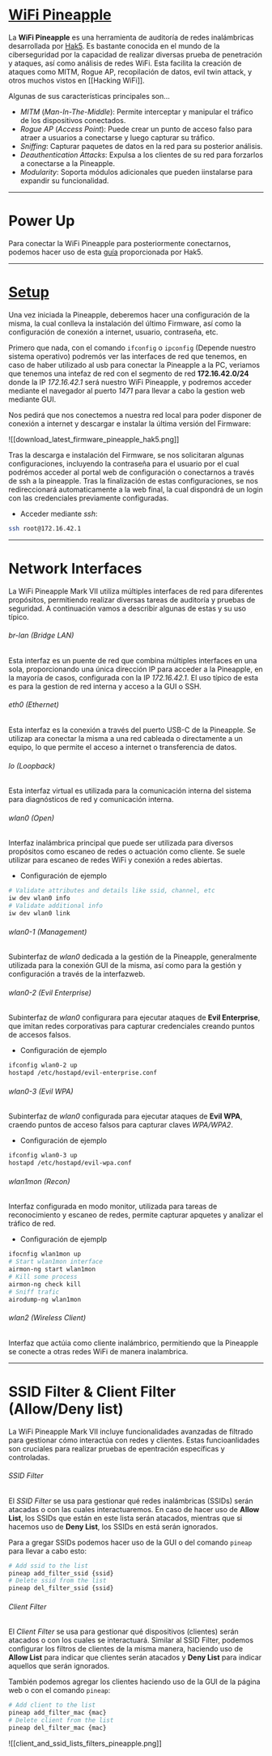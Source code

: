 # [WiFi Pineapple](https://docs.hak5.org/wifi-pineapple)
La **WiFi Pineapple** es una herramienta de auditoría de redes inalámbricas desarrollada por [Hak5](https://hak5.org/). Es bastante conocida en el mundo de la ciberseguridad por la capacidad de realizar diversas prueba de penetración y ataques, así como análisis de redes WiFi. Esta facilita la creación de ataques como MITM, Rogue AP, recopilación de datos, evil twin attack, y otros muchos vistos en [[Hacking WiFi]].

Algunas de sus características principales son...

- *MITM* (*Man-In-The-Middle*): Permite interceptar y manipular el tráfico de los dispositivos conectados.
- *Rogue AP* (*Access Point*): Puede crear un punto de acceso falso para atraer a usuarios a conectarse y luego capturar su tráfico.
- *Sniffing*: Capturar paquetes de datos en la red para su posterior análisis.
- *Deauthentication Attacks*: Expulsa a los clientes de su red para forzarlos a conectarse a la Pineapple.
- *Modularity*: Soporta módulos adicionales que pueden iinstalarse para expandir su funcionalidad.

---
# Power Up 
Para conectar la WiFi Pineapple para posteriormente conectarnos, podemos hacer uso de esta [guía](https://docs.hak5.org/wifi-pineapple/setup/connecting-the-wifi-pineapple) proporcionada por Hak5. 

---
# [Setup](https://docs.hak5.org/wifi-pineapple/setup/setting-up-your-wifi-pineapple)
Una vez iniciada la Pineapple, deberemos hacer una configuración de la misma, la cual conlleva la instalación del último Firmware, así como la configuración de conexión a internet, usuario, contraseña, etc.

Primero que nada, con el comando `ifconfig` o `ipconfig` (Depende nuestro sistema operativo) podremós ver las interfaces de red que tenemos, en caso de haber utilizado al usb para conectar la Pineapple a la PC, veriamos que tenemos una intefaz de red con el segmento de red **172.16.42.0/24** donde la IP *172.16.42.1* será nuestro WiFi Pineapple, y podremos acceder mediante el navegador al puerto *1471* para llevar a cabo la gestion web mediante GUI.

Nos pedirá que nos conectemos a nuestra red local para poder disponer de conexión a internet y descargar e instalar la última versión del Firmware:

![[download_latest_firmware_pineapple_hak5.png]]

Tras la descarga e instalación del Firmware, se nos solicitaran algunas configuraciones, incluyendo la contraseña para el usuario por el cual podrémos acceder al portal web de configuración o conectarnos a través de ssh a la pineapple. Tras la finalización de estas configuraciones, se nos redireccionará automaticamente a la web final, la cual dispondrá de un login con las credenciales previamente configuradas.

- Acceder mediante *ssh*: 
```bash
ssh root@172.16.42.1
```

----
# Network Interfaces
La WiFi Pineapple Mark VII utiliza múltiples interfaces de red para diferentes propósitos, permitiendo realizar diversas tareas de auditoría y pruebas de seguridad. A continuación vamos a describir algunas de estas y su uso típico.
###### br-lan (Bridge LAN)
Esta interfaz es un puente de red que combina múltiples interfaces en una sola, proporcionando una única dirección IP para acceder a la Pineapple, en la mayoría de casos, configurada con la IP *172.16.42.1*. El uso típico de esta es para la gestion de red interna y acceso a la GUI o SSH.

###### eth0 (Ethernet)
Esta interfaz es la conexión a través del puerto USB-C de la Pineapple. Se utilizap ara conectar la misma a una red cableada o directamente a un equipo, lo que permite el acceso a internet o transferencia de datos.

###### lo (Loopback)
Esta interfaz virtual es utilizada para la comunicación interna del sistema para diagnósticos de red y comunicación interna.

###### wlan0 (Open)
Interfaz inalámbrica principal que puede ser utilizada para diversos propósitos como escaneo de redes o actuación como cliente. Se suele utilizar para escaneo de redes WiFi y conexión a redes abiertas.

- Configuración de ejemplo
```bash
# Validate attributes and details like ssid, channel, etc
iw dev wlan0 info
# Validate additional info
iw dev wlan0 link
```

###### wlan0-1 (Management)
Subinterfaz de *wlan0* dedicada a la gestión de la Pineapple, generalmente utilizada para la conexión GUI de la misma, así como para la gestión y configuración a través de la interfazweb.

###### wlan0-2 (Evil Enterprise)
Subinterfaz de *wlan0* configurara para ejecutar ataques de **Evil Enterprise**, que imitan redes corporativas para capturar credenciales creando puntos de accesos falsos.

- Configuración de ejemplo
```bash
ifconfig wlan0-2 up
hostapd /etc/hostapd/evil-enterprise.conf
```

###### wlan0-3 (Evil WPA)
Subinterfaz de *wlan0* configurada para ejecutar ataques de **Evil WPA**, craendo puntos de acceso falsos para capturar claves *WPA/WPA2*.

- Configuración de ejemplo
```bash
ifconfig wlan0-3 up
hostapd /etc/hostapd/evil-wpa.conf
```

###### wlan1mon (Recon)
Interfaz configurada en modo monitor, utilizada para tareas de reconocimiento y escaneo de redes, permite capturar apquetes y analizar el tráfico de red.

- Configuración de ejemplp
```bash
ifocnfig wlan1mon up
# Start wlan1mon interface
airmon-ng start wlan1mon
# Kill some process 
airmon-ng check kill
# Sniff trafic
airodump-ng wlan1mon
```

###### wlan2 (Wireless Client)
Interfaz que actúia como cliente inalámbrico, permitiendo que la Pineapple se conecte a otras redes WiFi de manera inalambrica.

----
# SSID Filter & Client Filter (Allow/Deny list)

La WiFi Pineapple Mark VII incluye funcionalidades avanzadas de filtrado para gestionar cómo interactúa con redes y clientes. Estas funcioanlidades son cruciales para realizar pruebas de epentración específicas y controladas.
###### SSID Filter
El *SSID Filter* se usa para gestionar qué redes inalámbricas (SSIDs) serán atacadas o con las cuales interactuaremos. En caso de hacer uso de **Allow List**, los SSIDs que están en este lista serán atacados, mientras que si hacemos uso de **Deny List**, los SSIDs en está serán ignorados.

Para a gregar SSIDs podemos hacer uso de la GUI o del comando `pineap` para llevar a cabo esto:

```bash
# Add ssid to the list
pineap add_filter_ssid {ssid}
# Delete ssid from the list
pineap del_filter_ssid {ssid}
```

###### Client Filter
El *Client Filter* se usa para gestionar qué dispositivos (clientes) serán atacados o con los cuales se interactuará. Similar al SSID Filter, podemos configurar los filtros de clientes de la misma manera, haciendo uso de **Allow List** para indicar que clientes serán atacados y **Deny List** para indicar aquellos que serán ignorados.

También podemos agregar los clientes haciendo uso de la GUI de la página web o con el comando `pineap`:

```bash
# Add client to the list
pineap add_filter_mac {mac}
# Delete client from the list
pineap del_filter_mac {mac}
```

![[client_and_ssid_lists_filters_pineapple.png]]